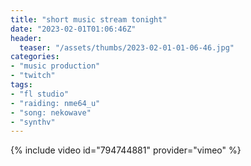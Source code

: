 ```yaml
---
title: "short music stream tonight"
date: "2023-02-01T01:06:46Z"
header:
  teaser: "/assets/thumbs/2023-02-01-01-06-46.jpg"
categories:
- "music production"
- "twitch"
tags:
- "fl studio"
- "raiding: nme64_u"
- "song: nekowave"
- "synthv"
---
```

{% include video id="794744881" provider="vimeo" %}

